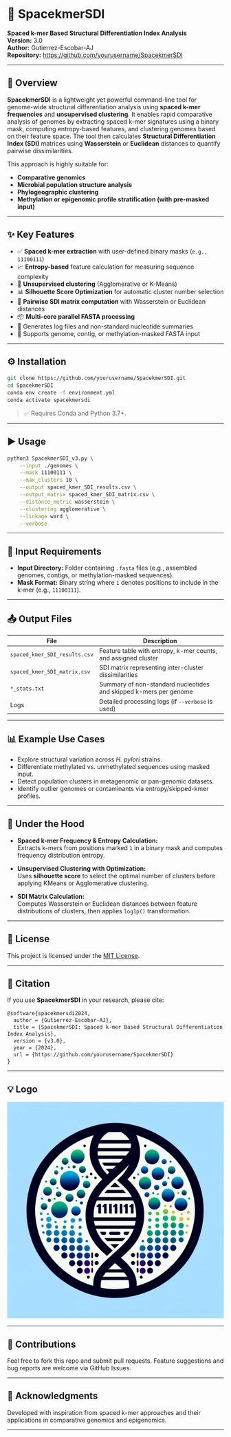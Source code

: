 # 🧬 SpacekmerSDI

**Spaced k-mer Based Structural Differentiation Index Analysis**  
**Version:** 3.0  
**Author:** Gutierrez-Escobar-AJ  
**Repository:** https://github.com/yourusername/SpacekmerSDI  

---

## 🔬 Overview

**SpacekmerSDI** is a lightweight yet powerful command-line tool for genome-wide structural differentiation analysis using **spaced k-mer frequencies** and **unsupervised clustering**. It enables rapid comparative analysis of genomes by extracting spaced k-mer signatures using a binary mask, computing entropy-based features, and clustering genomes based on their feature space. The tool then calculates **Structural Differentiation Index (SDI)** matrices using **Wasserstein** or **Euclidean** distances to quantify pairwise dissimilarities.

This approach is highly suitable for:

- **Comparative genomics**
- **Microbial population structure analysis**
- **Phylogeographic clustering**
- **Methylation or epigenomic profile stratification (with pre-masked input)**

---

## ✨ Key Features

- ✅ **Spaced k-mer extraction** with user-defined binary masks (`e.g., 11100111`)
- 📈 **Entropy-based** feature calculation for measuring sequence complexity
- 🤖 **Unsupervised clustering** (Agglomerative or K-Means)
- 📊 **Silhouette Score Optimization** for automatic cluster number selection
- 🔁 **Pairwise SDI matrix computation** with Wasserstein or Euclidean distances
- 📦 **Multi-core parallel FASTA processing**
- 📁 Generates log files and non-standard nucleotide summaries
- 🧪 Supports genome, contig, or methylation-masked FASTA input

---

## ⚙️ Installation

```bash
git clone https://github.com/yourusername/SpacekmerSDI.git
cd SpacekmerSDI
conda env create -f environment.yml
conda activate spacekmersdi
```

> ✅ Requires Conda and Python 3.7+.

---

## ▶️ Usage

```bash
python3 SpacekmerSDI_v3.py \
    --input ./genomes \
    --mask 11100111 \
    --max_clusters 10 \
    --output spaced_kmer_SDI_results.csv \
    --output_matrix spaced_kmer_SDI_matrix.csv \
    --distance_metric wasserstein \
    --clustering agglomerative \
    --linkage ward \
    --verbose
```

---

## 📂 Input Requirements

- **Input Directory:** Folder containing `.fasta` files (e.g., assembled genomes, contigs, or methylation-masked sequences).
- **Mask Format:** Binary string where `1` denotes positions to include in the k-mer (e.g., `11100111`).

---

## 📤 Output Files

| File | Description |
|------|-------------|
| `spaced_kmer_SDI_results.csv` | Feature table with entropy, k-mer counts, and assigned cluster |
| `spaced_kmer_SDI_matrix.csv` | SDI matrix representing inter-cluster dissimilarities |
| `*_stats.txt` | Summary of non-standard nucleotides and skipped k-mers per genome |
| Logs | Detailed processing logs (if `--verbose` is used) |

---

## 📊 Example Use Cases

- Explore structural variation across *H. pylori* strains.
- Differentiate methylated vs. unmethylated sequences using masked input.
- Detect population clusters in metagenomic or pan-genomic datasets.
- Identify outlier genomes or contaminants via entropy/skipped-kmer profiles.

---

## 🧠 Under the Hood

- **Spaced k-mer Frequency & Entropy Calculation:**  
  Extracts k-mers from positions marked `1` in a binary mask and computes frequency distribution entropy.

- **Unsupervised Clustering with Optimization:**  
  Uses **silhouette score** to select the optimal number of clusters before applying KMeans or Agglomerative clustering.

- **SDI Matrix Calculation:**  
  Computes Wasserstein or Euclidean distances between feature distributions of clusters, then applies `log1p()` transformation.

---

## 🧾 License

This project is licensed under the [MIT License](LICENSE).

---

## 📣 Citation

If you use **SpacekmerSDI** in your research, please cite:

```
@software{spacekmersdi2024,
  author = {Gutierrez-Escobar-AJ},
  title = {SpacekmerSDI: Spaced k-mer Based Structural Differentiation Index Analysis},
  version = {v3.0},
  year = {2024},
  url = {https://github.com/yourusername/SpacekmerSDI}
}
```

---

## 💡 Logo

![SpacekmerSDI Logo](./logo.png)

---

## 🤝 Contributions

Feel free to fork this repo and submit pull requests. Feature suggestions and bug reports are welcome via GitHub Issues.

---

## 🙌 Acknowledgments

Developed with inspiration from spaced k-mer approaches and their applications in comparative genomics and epigenomics.

---
